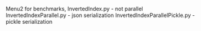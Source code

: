 Menu2 for benchmarks,
InvertedIndex.py - not parallel
InvertedIndexParallel.py - json serialization
InvertedIndexParallelPickle.py - pickle serialization
